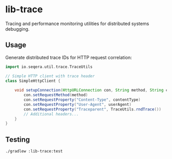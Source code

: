 # lib-trace

Tracing and performance monitoring utilities for distributed systems debugging.

## Usage

Generate distributed trace IDs for HTTP request correlation:

```groovy
import io.seqera.util.trace.TraceUtils

// Simple HTTP client with trace header
class SimpleHttpClient {
    
    void setupConnection(HttpURLConnection con, String method, String contentType) {
        con.setRequestMethod(method)
        con.setRequestProperty("Content-Type", contentType)
        con.setRequestProperty("User-Agent", userAgent)
        con.setRequestProperty("Traceparent", TraceUtils.rndTrace())
        // Additional headers...
    }
}
```

## Testing

```bash
./gradlew :lib-trace:test
```
